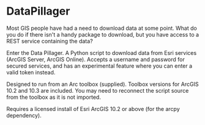 # DataPillager
Most GIS people have had a need to download data at some point. What do you do if there isn't a handy package to download, but you have access to a REST service containing the data?

Enter the Data Pillager. 
A Python script to download data from Esri services (ArcGIS Server, ArcGIS Online).
Accepts a username and password for secured services, and has an experimental feature where you can enter a valid token instead.

Designed to run from an Arc toolbox (supplied). Toolbox versions for ArcGIS 10.2 and 10.3 are included.
You may need to reconnect the script source from the toolbox as it is not imported.

Requires a licensed install of Esri ArcGIS 10.2 or above (for the arcpy dependency).
